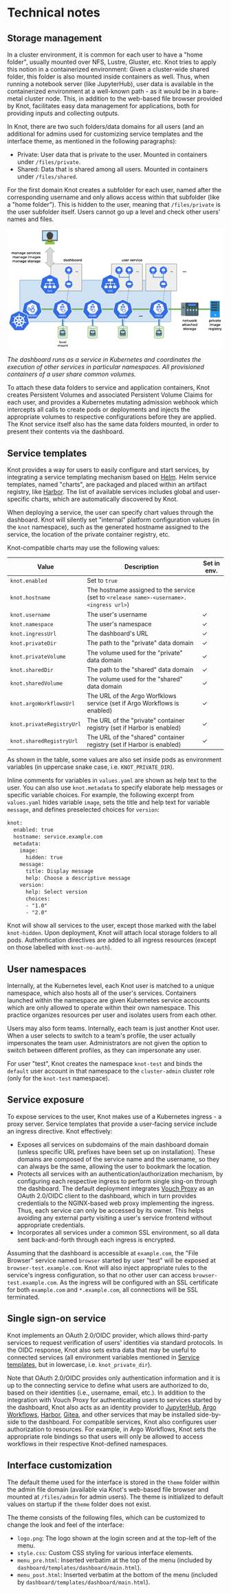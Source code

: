 Technical notes
===============

Storage management
------------------

In a cluster environment, it is common for each user to have a "home folder", usually mounted over NFS, Lustre, Gluster, etc. Knot tries to apply this notion in a containerized environment: Given a cluster-wide shared folder, this folder is also mounted inside containers as well. Thus, when running a notebook server (like JupyterHub), user data is available in the containerized environment at a well-known path - as it would be in a bare-metal cluster node. This, in addition to the web-based file browser provided by Knot, facilitates easy data management for applications, both for providing inputs and collecting outputs.

In Knot, there are two such folders/data domains for all users (and an additional for admins used for customizing service templates and the interface theme, as mentioned in the following paragraphs):

- Private: User data that is private to the user. Mounted in containers under `/files/private`.
- Shared: Data that is shared among all users. Mounted in containers under `/files/shared`.

For the first domain Knot creates a subfolder for each user, named after the corresponding username and only allows access within that subfolder (like a "home folder"). This is hidden to the user, meaning that `/files/private` is the user subfolder itself. Users cannot go up a level and check other users' names and files.

![](images/service-layout.png)

*The dashboard runs as a service in Kubernetes and coordinates the execution of other services in particular namespaces. All provisioned containers of a user share common volumes.*

To attach these data folders to service and application containers, Knot creates Persistent Volumes and associated Persistent Volume Claims for each user, and provides a Kubernetes mutating admission webhook which intercepts all calls to create pods or deployments and injects the appropriate volumes to respective configurations before they are applied. The Knot service itself also has the same data folders mounted, in order to present their contents via the dashboard.

Service templates
-----------------

Knot provides a way for users to easily configure and start services, by integrating a service templating mechanism based on [Helm](https://helm.sh). Helm service templates, named "charts", are packaged and placed within an artifact registry, like [Harbor](https://goharbor.io). The list of available services includes global and user-specific charts, which are automatically discovered by Knot.

When deploying a service, the user can specify chart values through the dashboard. Knot will silently set "internal" platform configuration values (in the `knot` namespace), such as the generated hostname assigned to the service, the location of the private container registry, etc.

Knot-compatible charts may use the following values:

| Value                     | Description                                                                             | Set in env.
| ------------------------- | --------------------------------------------------------------------------------------- | -----------
| `knot.enabled`            | Set to `true`                                                                           |
| `knot.hostname`           | The hostname assigned to the service (set to `<release name>-<username>.<ingress url>`) |
| `knot.username`           | The user's username                                                                     | ✓
| `knot.namespace`          | The user's namespace                                                                    | ✓
| `knot.ingressUrl`         | The dashboard's URL                                                                     | ✓
| `knot.privateDir`         | The path to the "private" data domain                                                   | ✓
| `knot.privateVolume`      | The volume used for the "private" data domain                                           | ✓
| `knot.sharedDir`          | The path to the "shared" data domain                                                    | ✓
| `knot.sharedVolume`       | The volume used for the "shared" data domain                                            | ✓
| `knot.argoWorkflowsUrl`   | The URL of the Argo Worfklows service (set if Argo Workflows is enabled)                | ✓
| `knot.privateRegistryUrl` | The URL of the "private" container registry (set if Harbor is enabled)                  | ✓
| `knot.sharedRegistryUrl`  | The URL of the "shared" container registry (set if Harbor is enabled)                   | ✓

As shown in the table, some values are also set inside pods as environment variables (in uppercase snake case, i.e. `KNOT_PRIVATE_DIR`).

Inline comments for variables in `values.yaml` are shown as help text to the user. You can also use `knot.metadata` to specify elaborate help messages or specific variable choices. For example, the following excerpt from `values.yaml` hides variable `image`, sets the title and help text for variable `message`, and defines preselected choices for `version`:

```
knot:
  enabled: true
  hostname: service.example.com
  metadata:
    image:
      hidden: true
    message:
      title: Display message
      help: Choose a descriptive message
    version:
      help: Select version
      choices:
      - "1.0"
      - "2.0"
```

Knot will show all services to the user, except those marked with the label `knot-hidden`. Upon deployment, Knot will attach local storage folders to all pods. Authentication directives are added to all ingress resources (except on those labelled with `knot-no-auth`).

User namespaces
---------------

Internally, at the Kubernetes level, each Knot user is matched to a unique namespace, which also hosts all of the user's services. Containers launched within the namespace are given Kubernetes service accounts which are only allowed to operate within their own namespace. This practice organizes resources per user and isolates users from each other.

Users may also form teams. Internally, each team is just another Knot user. When a user selects to switch to a team's profile, the user actually impersonates the team user. Administrators are not given the option to switch between different profiles, as they can impersonate any user.

For user "test", Knot creates the namespace `knot-test` and binds the `default` user account in that namespace to the `cluster-admin` cluster role (only for the `knot-test` namespace).

Service exposure
----------------

To expose services to the user, Knot makes use of a Kubernetes ingress - a proxy server. Service templates that provide a user-facing service include an ingress directive. Knot effectively:

- Exposes all services on subdomains of the main dashboard domain (unless specific URL prefixes have been set up on installation). These domains are composed of the service name and the username, so they can always be the same, allowing the user to bookmark the location.
- Protects all services with an authentication/authorization mechanism, by configuring each respective ingress to perform single sing-on through the dashboard. The default deployment integrates [Vouch Proxy](https://github.com/vouch/vouch-proxy) as an OAuth 2.0/OIDC client to the dashboard, which in turn provides credentials to the NGINX-based web proxy implementing the ingress. Thus, each service can only be accessed by its owner. This helps avoiding any external party visiting a user's service frontend without appropriate credentials.
- Incorporates all services under a common SSL environment, so all data sent back-and-forth through each ingress is encrypted.

Assuming that the dashboard is accessible at `example.com`, the "File Browser" service named `browser` started by user "test" will be exposed at `browser-test.example.com`. Knot will also inject appropriate rules to the service's ingress configuration, so that no other user can access `browser-test.example.com`. As the ingress will be configured with an SSL certificate for both `example.com` and `*.example.com`, all connections will be SSL terminated.

Single sign-on service
----------------------

Knot implements an OAuth 2.0/OIDC provider, which allows third-party services to request verification of users' identities via standard protocols. In the OIDC response, Knot also sets extra data that may be useful to connected services (all environment variables mentioned in [Service templates](#service-templates), but in lowercase, i.e. `knot_private_dir`).

Note that OAuth 2.0/OIDC provides only authentication information and it is up to the connecting service to define what users are authorized to do, based on their identities (i.e., username, email, etc.). In addition to the integration with Vouch Proxy for authenticating users to services started by the dashboard, Knot also acts as an identity provider to [JupyterHub](https://jupyter.org/hub), [Argo Workflows](https://argoproj.github.io/workflows), [Harbor](https://goharbor.io), [Gitea](https://gitea.com), and other services that may be installed side-by-side to the dashboard. For compatible services, Knot also configures user authorization to resources. For example, in Argo Workflows, Knot sets the appropriate role bindings so that users will only be allowed to access workflows in their respective Knot-defined namespaces.

Interface customization
-----------------------

The default theme used for the interface is stored in the `theme` folder within the admin file domain (available via Knot's web-based file browser and mounted at `/files/admin` for admin users). The theme is initialized to default values on startup if the `theme` folder does not exist.

The theme consists of the following files, which can be customized to change the look and feel of the interface:

- `logo.png`: The logo shown at the login screen and at the top-left of the menu.
- `style.css`: Custom CSS styling for various interface elements.
- `menu_pre.html`: Inserted verbatim at the top of the menu (included by `dashboard/templates/dashboard/main.html`).
- `menu_post.html`: Inserted verbatim at the bottom of the menu (included by `dashboard/templates/dashboard/main.html`).
